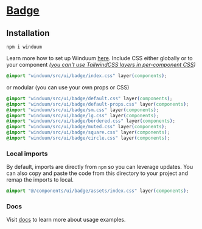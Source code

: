 # [Badge](https://winduum.dev/docs/ui/badge.html)

## Installation
```shell
npm i winduum
```
Learn more how to set up Winduum [here](https://winduum.dev/docs/).
Include CSS either globally or to your component _([you can't use TailwindCSS layers in per-component CSS](https://tailwindcss.com/docs/adding-custom-styles#layers-and-per-component-css))_

```css
@import "winduum/src/ui/badge/index.css" layer(components);
```

or modular (you can use your own props or CSS)

```css
@import "winduum/src/ui/badge/default.css" layer(components);
@import "winduum/src/ui/badge/default-props.css" layer(components);
@import "winduum/src/ui/badge/sm.css" layer(components);
@import "winduum/src/ui/badge/lg.css" layer(components);
@import "winduum/src/ui/badge/bordered.css" layer(components);
@import "winduum/src/ui/badge/muted.css" layer(components);
@import "winduum/src/ui/badge/square.css" layer(components);
@import "winduum/src/ui/badge/circle.css" layer(components);

```

### Local imports
By default, imports are directly from `npm` so you can leverage updates.
You can also copy and paste the code from this directory to your project and remap the imports to local.

```css
@import "@/components/ui/badge/assets/index.css" layer(components);
```

### Docs
Visit [docs](https://winduum.dev/docs/ui/badge.html) to learn more about usage examples.
